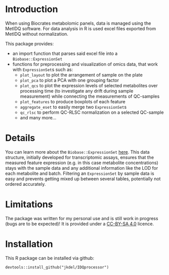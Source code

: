 # Introduction

When using Biocrates metabolomic panels, data is managed using the MetIDQ software. For data analysis in R is used excel files exported from MetIDQ without normalization.

This package provides:
* an import function that parses said excel file into a `Biobase::ExpressionSet`
* functions for preprocessing and visualization of omics data, that work with `ExpressionSet`s such as:
  * `plot_layout` to plot the arrangement of sample on the plate
  * `plot_pca` to plot a PCA with one grouping factor
  * `plot_qcs` to plot the expression levels of selected metabolites over processing time (to investigate any drift during sample measurement) while connecting the measurements of QC-samples
  * `plot_features` to produce boxplots of each feature
  * `aggregate_eset` to easily merge two `ExpressionSet`s
  * `qc_rlsc` to perform QC-RLSC normalization on a selected QC-sample
  * and many more...

# Details

You can learn more about the `Biobase::ExpressionSet` [here](https://www.bioconductor.org/packages/release/bioc/vignettes/Biobase/inst/doc/ExpressionSetIntroduction.pdf). This data structure, initially developed for transcriptomic assays, ensures that the measured feature expression (e.g. in this case metabolite concentrations) stays with the sample data and any additional information like the LOD for each metabolite and batch. Filtering an `ExpressionSet` by sample data is easy and prevents getting mixed up between several tables, potentially not ordered accurately.

# Limitations

The package was written for my personal use and is still work in progress (bugs are to be expected)! It is provided under a [CC-BY-SA 4.0](https://creativecommons.org/licenses/by-sa/4.0/) licence.

# Installation

This R package can be installed via github:
```
devtools::install_github("jkdel/IDQprocessor")
```
